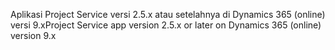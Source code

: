 <span data-ttu-id="2cfda-101">Aplikasi Project Service versi 2.5.x atau setelahnya di Dynamics 365 (online) versi 9.x</span><span class="sxs-lookup"><span data-stu-id="2cfda-101">Project Service app version 2.5.x or later on Dynamics 365 (online) version 9.x</span></span>
